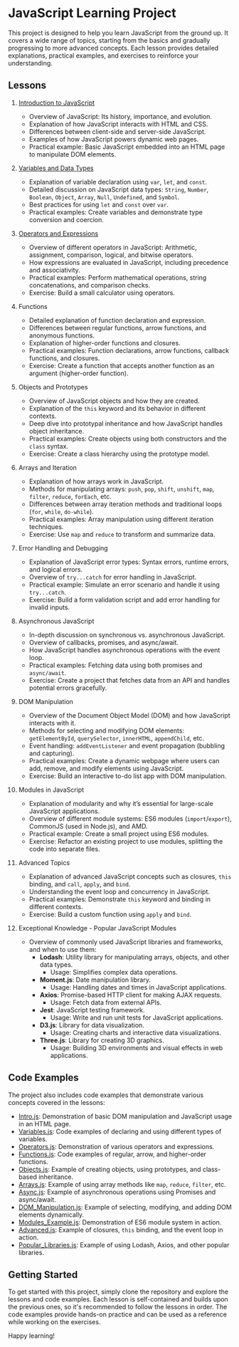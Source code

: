 # JavaScript Learning Project

This project is designed to help you learn JavaScript from the ground up. It covers a wide range of topics, starting from the basics and gradually progressing to more advanced concepts. Each lesson provides detailed explanations, practical examples, and exercises to reinforce your understanding.

## Lessons

1. [Introduction to JavaScript](Lessons/1.%20Introduction%20to%20JavaScript.md)
   - Overview of JavaScript: Its history, importance, and evolution.
   - Explanation of how JavaScript interacts with HTML and CSS.
   - Differences between client-side and server-side JavaScript.
   - Examples of how JavaScript powers dynamic web pages.
   - Practical example: Basic JavaScript embedded into an HTML page to manipulate DOM elements.

2. [Variables and Data Types](Lessons/2.%20Variables%20and%20Data%20Types.md)
   - Explanation of variable declaration using `var`, `let`, and `const`.
   - Detailed discussion on JavaScript data types: `String`, `Number`, `Boolean`, `Object`, `Array`, `Null`, `Undefined`, and `Symbol`.
   - Best practices for using `let` and `const` over `var`.
   - Practical examples: Create variables and demonstrate type conversion and coercion.

3. [Operators and Expressions](Lessons/3.%20Operators%20and%20Expressions.md)
   - Overview of different operators in JavaScript: Arithmetic, assignment, comparison, logical, and bitwise operators.
   - How expressions are evaluated in JavaScript, including precedence and associativity.
   - Practical examples: Perform mathematical operations, string concatenations, and comparison checks.
   - Exercise: Build a small calculator using operators.

4. Functions
   - Detailed explanation of function declaration and expression.
   - Differences between regular functions, arrow functions, and anonymous functions.
   - Explanation of higher-order functions and closures.
   - Practical examples: Function declarations, arrow functions, callback functions, and closures.
   - Exercise: Create a function that accepts another function as an argument (higher-order function).

5. Objects and Prototypes
   - Overview of JavaScript objects and how they are created.
   - Explanation of the `this` keyword and its behavior in different contexts.
   - Deep dive into prototypal inheritance and how JavaScript handles object inheritance.
   - Practical examples: Create objects using both constructors and the `class` syntax.
   - Exercise: Create a class hierarchy using the prototype model.

6. Arrays and Iteration
   - Explanation of how arrays work in JavaScript.
   - Methods for manipulating arrays: `push`, `pop`, `shift`, `unshift`, `map`, `filter`, `reduce`, `forEach`, etc.
   - Differences between array iteration methods and traditional loops (`for`, `while`, `do-while`).
   - Practical examples: Array manipulation using different iteration techniques.
   - Exercise: Use `map` and `reduce` to transform and summarize data.

7. Error Handling and Debugging
   - Explanation of JavaScript error types: Syntax errors, runtime errors, and logical errors.
   - Overview of `try...catch` for error handling in JavaScript.
   - Practical example: Simulate an error scenario and handle it using `try...catch`.
   - Exercise: Build a form validation script and add error handling for invalid inputs.

8. Asynchronous JavaScript
   - In-depth discussion on synchronous vs. asynchronous JavaScript.
   - Overview of callbacks, promises, and async/await.
   - How JavaScript handles asynchronous operations with the event loop.
   - Practical examples: Fetching data using both promises and `async/await`.
   - Exercise: Create a project that fetches data from an API and handles potential errors gracefully.

9. DOM Manipulation
   - Overview of the Document Object Model (DOM) and how JavaScript interacts with it.
   - Methods for selecting and modifying DOM elements: `getElementById`, `querySelector`, `innerHTML`, `appendChild`, etc.
   - Event handling: `addEventListener` and event propagation (bubbling and capturing).
   - Practical examples: Create a dynamic webpage where users can add, remove, and modify elements using JavaScript.
   - Exercise: Build an interactive to-do list app with DOM manipulation.

10. Modules in JavaScript
    - Explanation of modularity and why it’s essential for large-scale JavaScript applications.
    - Overview of different module systems: ES6 modules (`import`/`export`), CommonJS (used in Node.js), and AMD.
    - Practical example: Create a small project using ES6 modules.
    - Exercise: Refactor an existing project to use modules, splitting the code into separate files.

11. Advanced Topics
    - Explanation of advanced JavaScript concepts such as closures, `this` binding, and `call`, `apply`, and `bind`.
    - Understanding the event loop and concurrency in JavaScript.
    - Practical examples: Demonstrate `this` keyword and binding in different contexts.
    - Exercise: Build a custom function using `apply` and `bind`.

12. Exceptional Knowledge - Popular JavaScript Modules
    - Overview of commonly used JavaScript libraries and frameworks, and when to use them:
      - **Lodash**: Utility library for manipulating arrays, objects, and other data types.
        - Usage: Simplifies complex data operations.
      - **Moment.js**: Date manipulation library.
        - Usage: Handling dates and times in JavaScript applications.
      - **Axios**: Promise-based HTTP client for making AJAX requests.
        - Usage: Fetch data from external APIs.
      - **Jest**: JavaScript testing framework.
        - Usage: Write and run unit tests for JavaScript applications.
      - **D3.js**: Library for data visualization.
        - Usage: Creating charts and interactive data visualizations.
      - **Three.js**: Library for creating 3D graphics.
        - Usage: Building 3D environments and visual effects in web applications.

## Code Examples

The project also includes code examples that demonstrate various concepts covered in the lessons:

- [Intro.js](Code%20Examples/1.%20Intro.js): Demonstration of basic DOM manipulation and JavaScript usage in an HTML page.
- [Variables.js](Code%20Examples/2.%20Variables.js): Code examples of declaring and using different types of variables.
- [Operators.js](Code%20Examples/3.%20Operators.js): Demonstration of various operators and expressions.
- [Functions.js](Code%20Examples/4.%20Functions.js): Code examples of regular, arrow, and higher-order functions.
- [Objects.js](Code%20Examples/5.%20Objects.js): Example of creating objects, using prototypes, and class-based inheritance.
- [Arrays.js](Code%20Examples/6.%20Arrays.js): Example of using array methods like `map`, `reduce`, `filter`, etc.
- [Async.js](Code%20Examples/7.%20Async.js): Example of asynchronous operations using Promises and async/await.
- [DOM_Manipulation.js](Code%20Examples/8.%20DOM_Manipulation.js): Example of selecting, modifying, and adding DOM elements dynamically.
- [Modules_Example.js](Code%20Examples/9.%20Modules_Example.js): Demonstration of ES6 module system in action.
- [Advanced.js](Code%20Examples/10.%20Advanced.js): Example of closures, `this` binding, and the event loop in action.
- [Popular_Libraries.js](Code%20Examples/11.%20Popular_Libraries.js): Example of using Lodash, Axios, and other popular libraries.

## Getting Started

To get started with this project, simply clone the repository and explore the lessons and code examples. Each lesson is self-contained and builds upon the previous ones, so it's recommended to follow the lessons in order. The code examples provide hands-on practice and can be used as a reference while working on the exercises.

Happy learning!